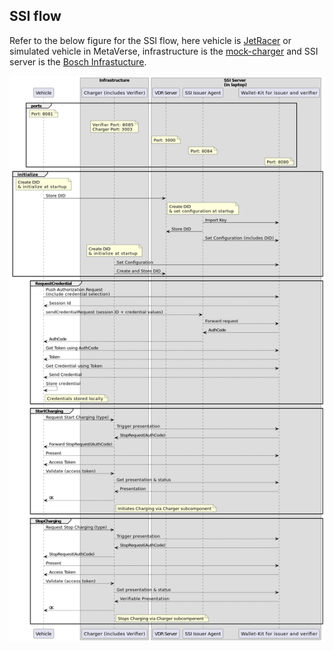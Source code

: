 ## SSI flow 
Refer to the below figure for the SSI flow, here vehicle is [JetRacer](/jetracer/jetracer-settings.md) or simulated vehicle in MetaVerse, infrastructure is the [mock-charger](/mock-charger/infra-settings.md) and SSI server is the [Bosch Infrastucture](/host/bosch-host-settings.md).

![Figure](/figures/SSI_flow.png) 
